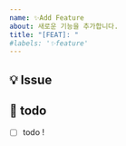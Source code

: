 ```yaml
---
name: ✨Add Feature
about: 새로운 기능을 추가합니다.
title: "[FEAT]: "
#labels: '✨feature'
---
```

## 💡 Issue
<!-- 이슈에 대한 내용을 설명해주세요. -->

## 📝  todo
- [ ] todo !
<!-- 해야 할 일들을 적어주세요. -->
